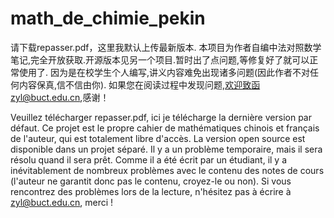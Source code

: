 # math_de_chimie_pekin
请下载repasser.pdf，这里我默认上传最新版本.
本项目为作者自编中法对照数学笔记,完全开放获取.开源版本见另一个项目.暂时出了点问题,等修复好了就可以正常使用了.
因为是在校学生个人编写,讲义内容难免出现诸多问题(因此作者不对任何内容保真,信不信由你).
如果您在阅读过程中发现问题,欢迎致函zyl@buct.edu.cn,感谢！




Veuillez télécharger repasser.pdf, ici je télécharge la dernière version par défaut.
Ce projet est le propre cahier de mathématiques chinois et français de l'auteur, qui est totalement libre d'accès. La version open source est disponible dans un projet séparé. Il y a un problème temporaire, mais il sera résolu quand il sera prêt.
Comme il a été écrit par un étudiant, il y a inévitablement de nombreux problèmes avec le contenu des notes de cours (l'auteur ne garantit donc pas le contenu, croyez-le ou non).
Si vous rencontrez des problèmes lors de la lecture, n'hésitez pas à écrire à zyl@buct.edu.cn, merci !
